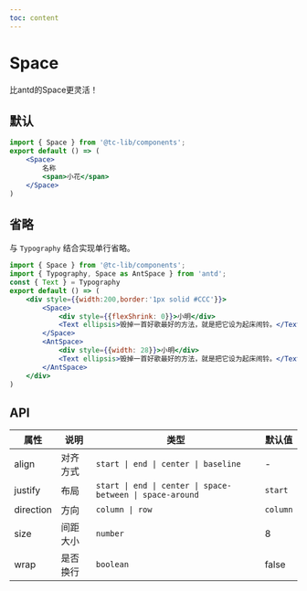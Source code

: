 ```yaml
---
toc: content
---
```

# Space
比antd的Space更灵活！
## 默认
```jsx
import { Space } from '@tc-lib/components';
export default () => (
    <Space>
        名称
        <span>小花</span>
    </Space>
)
```
## 省略
与 `Typography` 结合实现单行省略。
```jsx
import { Space } from '@tc-lib/components';
import { Typography, Space as AntSpace } from 'antd';
const { Text } = Typography
export default () => (
    <div style={{width:200,border:'1px solid #CCC'}}>
        <Space>
            <div style={{flexShrink: 0}}>小明</div>
            <Text ellipsis>毁掉一首好歌最好的方法，就是把它设为起床闹铃。</Text>
        </Space>
        <AntSpace>
            <div style={{width: 28}}>小明</div>
            <Text ellipsis>毁掉一首好歌最好的方法，就是把它设为起床闹铃。</Text>
        </AntSpace>
    </div>
)
```


## API
| 属性 | 说明 | 类型  | 默认值 |
| --- | --- | --- | --- |
| align   | 对齐方式      | `start \| end \| center \| baseline` | - |
| justify | 布局  | `start \| end \| center \| space-between \| space-around`    | `start` |
| direction | 方向  | `column \| row`    | `column` |
| size  | 间距大小        | `number` | 8 |
| wrap  | 是否换行        | `boolean` | false |